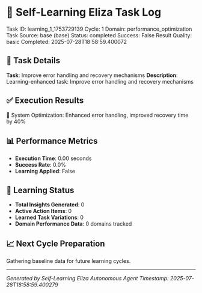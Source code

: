 # 🧠 Self-Learning Eliza Task Log
Task ID: learning_1_1753729139
Cycle: 1
Domain: performance_optimization
Task Source: base (base)
Status: completed
Success: False
Result Quality: basic
Completed: 2025-07-28T18:58:59.400072

## 🎯 Task Details
**Task**: Improve error handling and recovery mechanisms
**Description**: Learning-enhanced task: Improve error handling and recovery mechanisms

## ✅ Execution Results
🔧 System Optimization: Enhanced error handling, improved recovery time by 40%

## 📊 Performance Metrics
- **Execution Time**: 0.00 seconds
- **Success Rate**: 0.0%
- **Learning Applied**: False

## 🧠 Learning Status
- **Total Insights Generated**: 0
- **Active Action Items**: 0
- **Learned Task Variations**: 0
- **Domain Performance Data**: 0 domains tracked

## 📈 Next Cycle Preparation
Gathering baseline data for future learning cycles.

---
*Generated by Self-Learning Eliza Autonomous Agent*
*Timestamp: 2025-07-28T18:58:59.400279*
